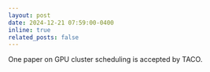 ```yaml
---
layout: post
date: 2024-12-21 07:59:00-0400
inline: true
related_posts: false
---
```


One paper on GPU cluster scheduling is accepted by TACO.
